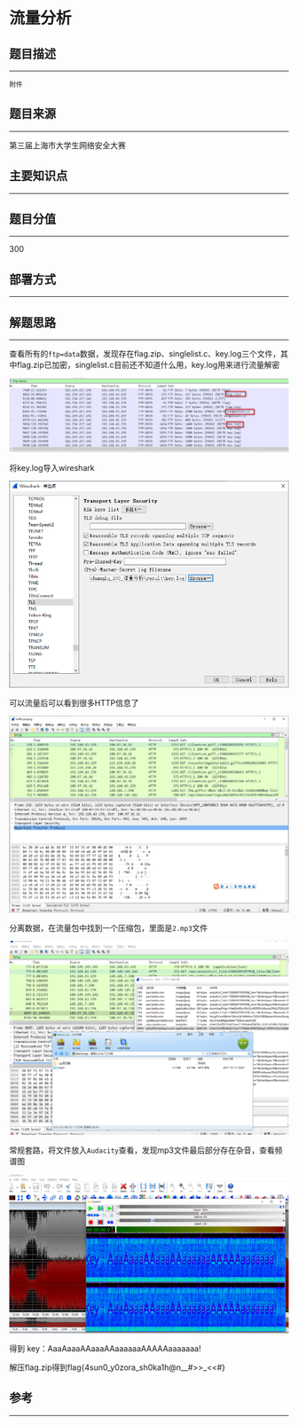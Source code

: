 # 流量分析

## 题目描述
---
```
附件
```

## 题目来源
---
第三届上海市大学生网络安全大赛

## 主要知识点
---


## 题目分值
---
300

## 部署方式
---


## 解题思路
---

查看所有的`ftp=data`数据，发现存在flag.zip、singlelist.c、key.log三个文件，其中flag.zip已加密，singlelist.c目前还不知道什么用，key.log用来进行流量解密

![](images/ctf-2021-06-08-08-48-56.png)

将key.log导入wireshark

![](images/ctf-2021-06-08-08-52-11.png)

可以流量后可以看到很多HTTP信息了

![](images/ctf-2021-06-08-08-55-37.png)

分离数据，在流量包中找到一个压缩包，里面是`2.mp3`文件

![](images/ctf-2021-06-08-09-00-54.png)

常规套路，将文件放入`Audacity`查看，发现mp3文件最后部分存在杂音，查看频谱图

![](images/ctf-2021-06-08-09-12-42.png)

得到  key：AaaAaaaAAaaaAAaaaaaaAAAAAaaaaaaa!

解压flag.zip得到flag{4sun0_y0zora_sh0ka1h@n__#>>_<<#}

## 参考
---
